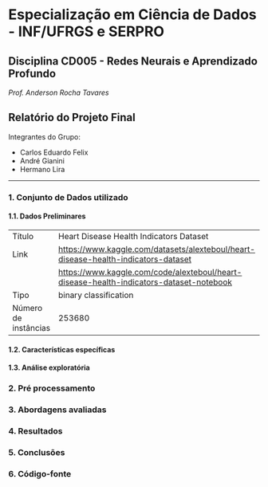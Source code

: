 # **Especialização em Ciência de Dados - INF/UFRGS e SERPRO**

## Disciplina CD005 - Redes Neurais e Aprendizado Profundo

*Prof. Anderson Rocha Tavares*

## Relatório do Projeto Final

Integrantes do Grupo:

- Carlos Eduardo Felix
- André Gianini
- Hermano Lira

---

### 1. Conjunto de Dados utilizado

#### 1.1. Dados Preliminares

|                       |                                                                                         |
|-----------------------|-----------------------------------------------------------------------------------------|
| Título                | Heart Disease Health Indicators Dataset                                                 |
| Link                  | https://www.kaggle.com/datasets/alexteboul/heart-disease-health-indicators-dataset      |
|                       | https://www.kaggle.com/code/alexteboul/heart-disease-health-indicators-dataset-notebook |
| Tipo                  | binary classification                                                                   |
| Número de instâncias  | 253680                                                                                  |

#### 1.2. Características específicas

#### 1.3. Análise exploratória

### 2. Pré processamento

### 3. Abordagens avaliadas

### 4. Resultados

### 5. Conclusões

### 6. Código-fonte 
   